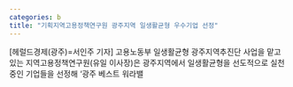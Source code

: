 ```yaml
---
categories: b
title: "기획지역고용정책연구원 광주지역 일생활균형 우수기업 선정"
---
```

[헤럴드경제(광주)=서인주 기자] 고용노동부 일생활균형 광주지역추진단 사업을 맡고 있는 지역고용정책연구원(유일 이사장)은 광주지역에서 일생활균형을 선도적으로 실천 중인 기업들을 선정해 &lsquo;광주 베스트 워라밸